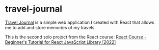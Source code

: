 # travel-journal
[Travel Journal](https://redastambouli.github.io/travel-journal/) is a simple web application I created with React that allows me to add and store memories of my travels.


This is the second solo projoct from the React course:
[React Course - Beginner's Tutorial for React JavaScript Library [2022]](https://www.youtube.com/watch?v=bMknfKXIFA8&t=16590s)
